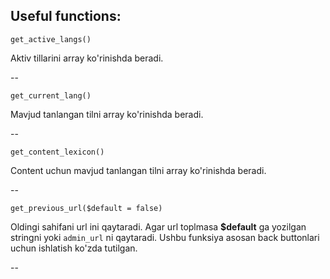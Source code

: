 ## Useful functions:

`get_active_langs()`

Aktiv tillarini array ko'rinishda beradi.

--

`get_current_lang()`

Mavjud tanlangan tilni array ko'rinishda beradi.

--

`get_content_lexicon()`

Content uchun mavjud tanlangan tilni array ko'rinishda beradi.

--

`get_previous_url($default = false)`

Oldingi sahifani url ini qaytaradi. Agar url toplmasa **$default** ga yozilgan stringni yoki `admin_url` ni qaytaradi. Ushbu funksiya asosan back buttonlari uchun ishlatish ko'zda tutilgan.

--
